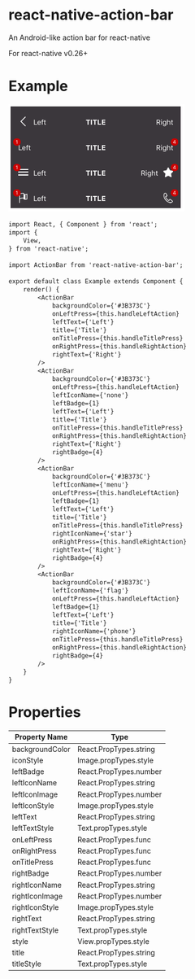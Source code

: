 # react-native-action-bar
An Android-like action bar for react-native

For react-native v0.26+

# Example

![Example](example.png)

```
import React, { Component } from 'react';
import {
    View,
} from 'react-native';

import ActionBar from 'react-native-action-bar';

export default class Example extends Component {
    render() {
        <ActionBar
            backgroundColor={'#3B373C'}
            onLeftPress={this.handleLeftAction}
            leftText={'Left'}
            title={'Title'}
            onTitlePress={this.handleTitlePress}
            onRightPress={this.handleRightAction}
            rightText={'Right'}
        />
        <ActionBar
            backgroundColor={'#3B373C'}
            onLeftPress={this.handleLeftAction}
            leftIconName={'none'}
            leftBadge={1}
            leftText={'Left'}
            title={'Title'}
            onTitlePress={this.handleTitlePress}
            onRightPress={this.handleRightAction}
            rightText={'Right'}
            rightBadge={4}
        />
        <ActionBar
            backgroundColor={'#3B373C'}
            leftIconName={'menu'}
            onLeftPress={this.handleLeftAction}
            leftBadge={1}
            leftText={'Left'}
            title={'Title'}
            onTitlePress={this.handleTitlePress}
            rightIconName={'star'}
            onRightPress={this.handleRightAction}
            rightText={'Right'}
            rightBadge={4}
        />
        <ActionBar
            backgroundColor={'#3B373C'}
            leftIconName={'flag'}
            onLeftPress={this.handleLeftAction}
            leftBadge={1}
            leftText={'Left'}
            title={'Title'}
            rightIconName={'phone'}
            onTitlePress={this.handleTitlePress}
            onRightPress={this.handleRightAction}
            rightBadge={4}
        />
    }
}
```

# Properties

Property Name | Type
--- | ---
backgroundColor | React.PropTypes.string
iconStyle | Image.propTypes.style
leftBadge | React.PropTypes.number
leftIconName | React.PropTypes.string
leftIconImage | React.PropTypes.number
leftIconStyle | Image.propTypes.style
leftText | React.PropTypes.string
leftTextStyle | Text.propTypes.style
onLeftPress | React.PropTypes.func
onRightPress | React.PropTypes.func
onTitlePress | React.PropTypes.func
rightBadge | React.PropTypes.number
rightIconName | React.PropTypes.string
rightIconImage | React.PropTypes.number
rightIconStyle | Image.propTypes.style
rightText | React.PropTypes.string
rightTextStyle | Text.propTypes.style
style | View.propTypes.style
title | React.PropTypes.string
titleStyle | Text.propTypes.style
